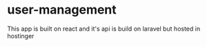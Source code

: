 # user-management
This app is built on react and it's api is build on laravel but hosted in hostinger
